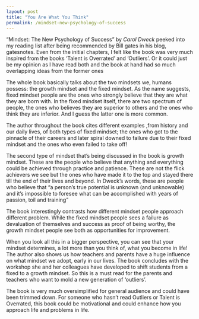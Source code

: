 ```yaml
---
layout: post
title: "You Are What You Think"
permalink: /mindset-new-psychology-of-success
---
```

“Mindset: The New Psychology of Success” by *Carol Dweck* peeked into my reading list after being recommended by Bill gates in his blog, gatesnotes. Even from the initial chapters, I felt like the book was very much inspired from the books ‘Talent is Overrated’ and ‘Outliers’. Or it could just be my opinion as I have read both and the book at hand had so much overlapping ideas from the former ones

The whole book basically talks about the two mindsets we, humans possess: the growth mindset and the fixed mindset. As the name suggests, fixed mindset people are the ones who strongly believe that they are what they are born with. In the fixed mindset itself, there are two spectrum of people, the ones who believes they are superior to others and the ones who think they are inferior. And I guess the latter one is more common.

The author throughout the book cites different examples ,from history and our daily lives, of both types of fixed mindset; the ones who got to the pinnacle of their careers and later spiral downed to failure due to their fixed mindset and the ones who even failed to take off!

The second type of mindset that’s being discussed in the book is growth mindset. These are the people who believe that anything and everything could be achieved through practice and patience. These are not the flick achievers we see but the ones who have made it to the top and stayed there till the end of their lives and beyond. In Dweck’s words, these are people who believe that “a person’s true potential is unknown (and unknowable) and it’s impossible to foresee what can be accomplished with years of passion, toil and training”


The book interestingly contrasts how different mindset people approach different problem. While the fixed mindset people sees a failure as devaluation of themselves and success as proof of being worthy, the growth mindset people see both as opportunities for improvement.

When you look all this in a bigger perspective, you can see that your mindset determines, a lot more than you think of, what you become in life! The author also shows us how teachers and parents have a huge influence on what mindset we adopt, early in our lives. The book concludes with the workshop she and her colleagues have developed to shift students from a fixed to a growth mindset. So this is a must read for the parents and teachers who want to mold a new generation of ‘outliers’.

The book is very much oversimplified for general audience and could have been trimmed down. For someone who hasn’t read Outliers or Talent is Overrated, this book could be  motivational and could enhance how you approach life and problems in life.
